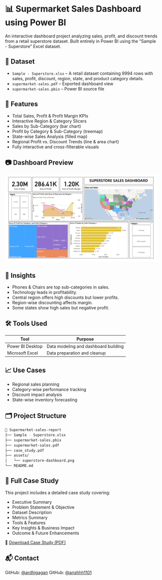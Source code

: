 # 📊 Supermarket Sales Dashboard using Power BI

An interactive dashboard project analyzing sales, profit, and discount trends from a retail superstore dataset. Built entirely in Power BI using the “Sample - Superstore” Excel dataset.



## 📁 Dataset

- `Sample - Superstore.xlsx`  – A retail dataset containing 9994 rows with sales, profit, discount, region, state, and product category details.
- `supermarket-sales.pdf` – Exported dashboard view  
- `supermarket-sales.pbix` – Power BI source file 



## 📌 Features

- Total Sales, Profit & Profit Margin KPIs  
- Interactive Region & Category Slicers  
- Sales by Sub-Category (bar chart)  
- Profit by Category & Sub-Category (treemap)  
- State-wise Sales Analysis (filled map)  
- Regional Profit vs. Discount Trends (line & area chart)  
- Fully interactive and cross-filterable visuals



## 📷 Dashboard Preview

![Superstore Power BI Dashboard](./assets/dashboard.png)



## 🚀 Insights

- Phones & Chairs are top sub-categories in sales.  
- Technology leads in profitability.  
- Central region offers high discounts but lower profits.  
- Region-wise discounting affects margin.  
- Some states show high sales but negative profit.



## 🛠️ Tools Used

| Tool              | Purpose                                |
|------------------|----------------------------------------|
| Power BI Desktop | Data modeling and dashboard building   |
| Microsoft Excel  | Data preparation and cleanup           |



## 📈 Use Cases

- Regional sales planning  
- Category-wise performance tracking  
- Discount impact analysis  
- State-wise inventory forecasting  



## 🗂️ Project Structure

```bash
📁 Supermarket-sales-report
├── Sample - Superstore.xlsx
├── supermarket-sales.pbix
├── supermarket-sales.pdf
├── case_study.pdf
├── assets/
│   └── superstore-dashboard.png
└── README.md
```




## 📝 Full Case Study

This project includes a detailed case study covering:

- Executive Summary
- Problem Statement & Objective
- Dataset Description
- Metrics Summary
- Tools & Features
- Key Insights & Business Impact
- Outcome & Future Enhancements

📄 [Download Case Study (PDF)](./case_study.pdf)


## 📬 Contact
 
GitHub: [@ardhigagan](https://github.com/ardhigagan)
GitHub: [@anshhh1101](https://github.com/anshhh1101)
